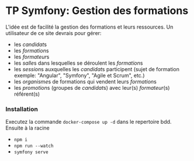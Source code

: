 # TP Symfony: Gestion des formations


L'idée est de facilité la gestion des formations et leurs ressources.
Un utilisateur de ce site devrais pour gérer:

- les *candidat*s
- les *formation*s
- les *formateur*s
- les *salle*s dans lesquelles se déroulent les *formation*s
- les *session*s auxquelles les *candidat*s participent (sujet de formation exemple: "Angular", "Symfony", "Agile et Scrum", etc.)
- les *organisme*s de formations qui vendent leurs *formation*s
- les *promotion*s (groupes de *candidat*s) avec leur(s) *formateur*(s) référent(s)



### Installation

Executez la commande ``docker-compose up -d`` dans le repertoire bdd.
Ensuite à la racine 
* ``npm i ``
* ``npm run --watch ``
* ``symfony serve ``


